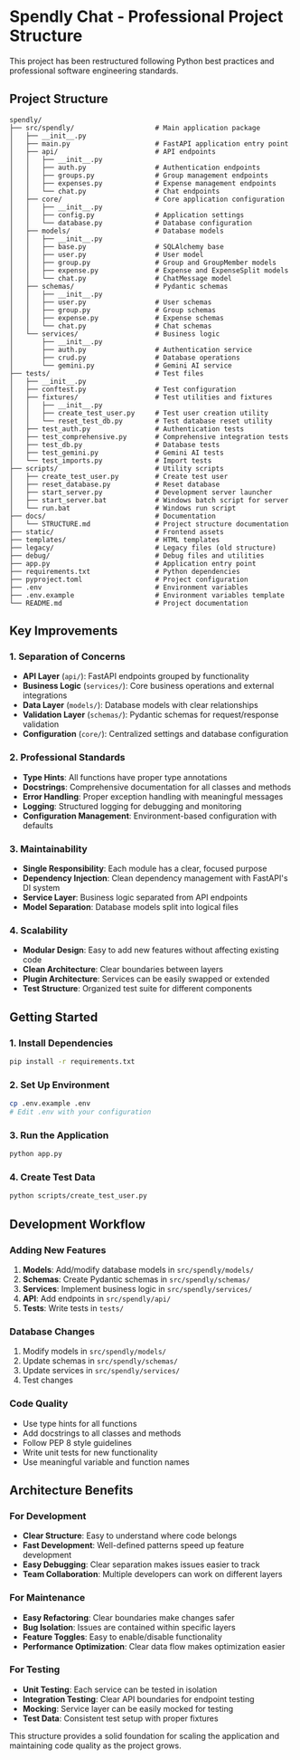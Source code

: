 # Spendly Chat - Professional Project Structure

This project has been restructured following Python best practices and professional software engineering standards.

## Project Structure

```
spendly/
├── src/spendly/                    # Main application package
│   ├── __init__.py
│   ├── main.py                     # FastAPI application entry point
│   ├── api/                        # API endpoints
│   │   ├── __init__.py
│   │   ├── auth.py                 # Authentication endpoints
│   │   ├── groups.py               # Group management endpoints
│   │   ├── expenses.py             # Expense management endpoints
│   │   └── chat.py                 # Chat endpoints
│   ├── core/                       # Core application configuration
│   │   ├── __init__.py
│   │   ├── config.py               # Application settings
│   │   └── database.py             # Database configuration
│   ├── models/                     # Database models
│   │   ├── __init__.py
│   │   ├── base.py                 # SQLAlchemy base
│   │   ├── user.py                 # User model
│   │   ├── group.py                # Group and GroupMember models
│   │   ├── expense.py              # Expense and ExpenseSplit models
│   │   └── chat.py                 # ChatMessage model
│   ├── schemas/                    # Pydantic schemas
│   │   ├── __init__.py
│   │   ├── user.py                 # User schemas
│   │   ├── group.py                # Group schemas
│   │   ├── expense.py              # Expense schemas
│   │   └── chat.py                 # Chat schemas
│   └── services/                   # Business logic
│       ├── __init__.py
│       ├── auth.py                 # Authentication service
│       ├── crud.py                 # Database operations
│       └── gemini.py               # Gemini AI service
├── tests/                          # Test files
│   ├── __init__.py
│   ├── conftest.py                 # Test configuration
│   ├── fixtures/                   # Test utilities and fixtures
│   │   ├── __init__.py
│   │   ├── create_test_user.py     # Test user creation utility
│   │   └── reset_test_db.py        # Test database reset utility
│   ├── test_auth.py                # Authentication tests
│   ├── test_comprehensive.py       # Comprehensive integration tests
│   ├── test_db.py                  # Database tests
│   ├── test_gemini.py              # Gemini AI tests
│   └── test_imports.py             # Import tests
├── scripts/                        # Utility scripts
│   ├── create_test_user.py         # Create test user
│   ├── reset_database.py           # Reset database
│   ├── start_server.py             # Development server launcher
│   ├── start_server.bat            # Windows batch script for server
│   └── run.bat                     # Windows run script
├── docs/                           # Documentation
│   └── STRUCTURE.md                # Project structure documentation
├── static/                         # Frontend assets
├── templates/                      # HTML templates
├── legacy/                         # Legacy files (old structure)
├── debug/                          # Debug files and utilities
├── app.py                          # Application entry point
├── requirements.txt                # Python dependencies
├── pyproject.toml                  # Project configuration
├── .env                            # Environment variables
├── .env.example                    # Environment variables template
└── README.md                       # Project documentation
```

## Key Improvements

### 1. **Separation of Concerns**
- **API Layer** (`api/`): FastAPI endpoints grouped by functionality
- **Business Logic** (`services/`): Core business operations and external integrations
- **Data Layer** (`models/`): Database models with clear relationships
- **Validation Layer** (`schemas/`): Pydantic schemas for request/response validation
- **Configuration** (`core/`): Centralized settings and database configuration

### 2. **Professional Standards**
- **Type Hints**: All functions have proper type annotations
- **Docstrings**: Comprehensive documentation for all classes and methods
- **Error Handling**: Proper exception handling with meaningful messages
- **Logging**: Structured logging for debugging and monitoring
- **Configuration Management**: Environment-based configuration with defaults

### 3. **Maintainability**
- **Single Responsibility**: Each module has a clear, focused purpose
- **Dependency Injection**: Clean dependency management with FastAPI's DI system
- **Service Layer**: Business logic separated from API endpoints
- **Model Separation**: Database models split into logical files

### 4. **Scalability**
- **Modular Design**: Easy to add new features without affecting existing code
- **Clean Architecture**: Clear boundaries between layers
- **Plugin Architecture**: Services can be easily swapped or extended
- **Test Structure**: Organized test suite for different components

## Getting Started

### 1. Install Dependencies
```bash
pip install -r requirements.txt
```

### 2. Set Up Environment
```bash
cp .env.example .env
# Edit .env with your configuration
```

### 3. Run the Application
```bash
python app.py
```

### 4. Create Test Data
```bash
python scripts/create_test_user.py
```

## Development Workflow

### Adding New Features
1. **Models**: Add/modify database models in `src/spendly/models/`
2. **Schemas**: Create Pydantic schemas in `src/spendly/schemas/`
3. **Services**: Implement business logic in `src/spendly/services/`
4. **API**: Add endpoints in `src/spendly/api/`
5. **Tests**: Write tests in `tests/`

### Database Changes
1. Modify models in `src/spendly/models/`
2. Update schemas in `src/spendly/schemas/`
3. Update services in `src/spendly/services/`
4. Test changes

### Code Quality
- Use type hints for all functions
- Add docstrings to all classes and methods
- Follow PEP 8 style guidelines
- Write unit tests for new functionality
- Use meaningful variable and function names

## Architecture Benefits

### For Development
- **Clear Structure**: Easy to understand where code belongs
- **Fast Development**: Well-defined patterns speed up feature development
- **Easy Debugging**: Clear separation makes issues easier to track
- **Team Collaboration**: Multiple developers can work on different layers

### For Maintenance
- **Easy Refactoring**: Clear boundaries make changes safer
- **Bug Isolation**: Issues are contained within specific layers
- **Feature Toggles**: Easy to enable/disable functionality
- **Performance Optimization**: Clear data flow makes optimization easier

### For Testing
- **Unit Testing**: Each service can be tested in isolation
- **Integration Testing**: Clear API boundaries for endpoint testing
- **Mocking**: Service layer can be easily mocked for testing
- **Test Data**: Consistent test setup with proper fixtures

This structure provides a solid foundation for scaling the application and maintaining code quality as the project grows.
